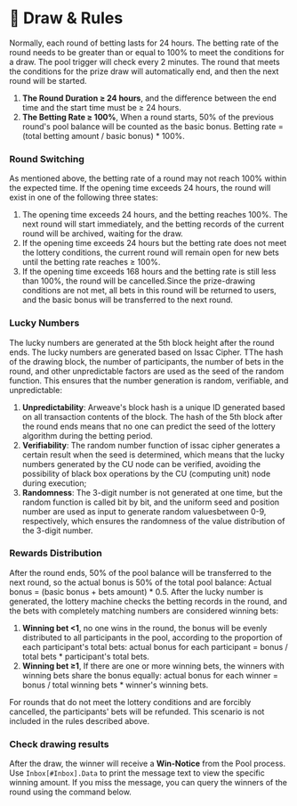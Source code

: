 # 🌟 Draw & Rules

Normally, each round of betting lasts for 24 hours. The betting rate of the round needs to be greater than or equal to 100% to meet the conditions for a draw. The pool trigger will check every 2 minutes. The round that meets the conditions for the prize draw will automatically end, and then the next round will be started.

1. **The Round Duration ≥ 24 hours**, and the difference between the end time and the start time must be ≥ 24 hours.
2. **The Betting Rate ≥ 100%**, When a round starts, 50% of the previous round's pool balance will be counted as the basic bonus. Betting rate = (total betting amount / basic bonus) \* 100%.

### **Round Switching**

As mentioned above, the betting rate of a round may not reach 100% within the expected time. If the opening time exceeds 24 hours, the round will exist in one of the following three states:

1. The opening time exceeds 24 hours, and the betting reaches 100%. The next round will start immediately, and the betting records of the current round will be archived, waiting for the draw.
2. If the opening time exceeds 24 hours but the betting rate does not meet the lottery conditions, the current round will remain open for new bets until the betting rate reaches ≥ 100%.
3. If the opening time exceeds 168 hours and the betting rate is still less than 100%, the round will be cancelled.Since the prize-drawing conditions are not met, all bets in this round will be returned to users, and the basic bonus will be transferred to the next round.

### Lucky Numbers

The lucky numbers are generated at the 5th block height after the round ends. The lucky numbers are generated based on Issac Cipher. TThe hash of the drawing block, the number of participants, the number of bets in the round, and other unpredictable factors are used as the seed of the random function. This ensures that the number generation is random, verifiable, and unpredictable:

1. **Unpredictability**: Arweave's block hash is a unique ID generated based on all transaction contents of the block. The hash of the 5th block after the round ends means that no one can predict the seed of the lottery algorithm during the betting period.
2. **Verifiability**: The random number function of issac cipher generates a certain result when the seed is determined, which means that the lucky numbers generated by the CU node can be verified, avoiding the possibility of black box operations by the CU (computing unit) node during execution;
3. **Randomness**: The 3-digit number is not generated at one time, but the random function is called bit by bit, and the uniform seed and position number are used as input to generate random values ​between 0-9, respectively, which ensures the randomness of the value distribution of the 3-digit number.

### Rewards Distribution

After the round ends, 50% of the pool balance will be transferred to the next round, so the actual bonus is 50% of the total pool balance: Actual bonus = (basic bonus + bets amount) \* 0.5. After the lucky number is generated, the lottery machine checks the betting records in the round, and the bets with completely matching numbers are considered winning bets:

1. **Winning bet <1**, no one wins in the round, the bonus will be evenly distributed to all participants in the pool, according to the proportion of each participant's total bets: actual bonus for each participant = bonus / total bets \* participant's total bets.
2. **Winning bet ≥1**, If there are one or more winning bets, the winners with winning bets share the bonus equally: actual bonus for each winner = bonus / total winning bets \* winner's winning bets.

For rounds that do not meet the lottery conditions and are forcibly cancelled, the participants' bets will be refunded. This scenario is not included in the rules described above.

### Check drawing results

After the draw, the winner will receive a **Win-Notice** from the Pool process. Use `Inbox[#Inbox].Data` to print the message text to view the specific winning amount. If you miss the message, you can query the winners of the round using the command below.

